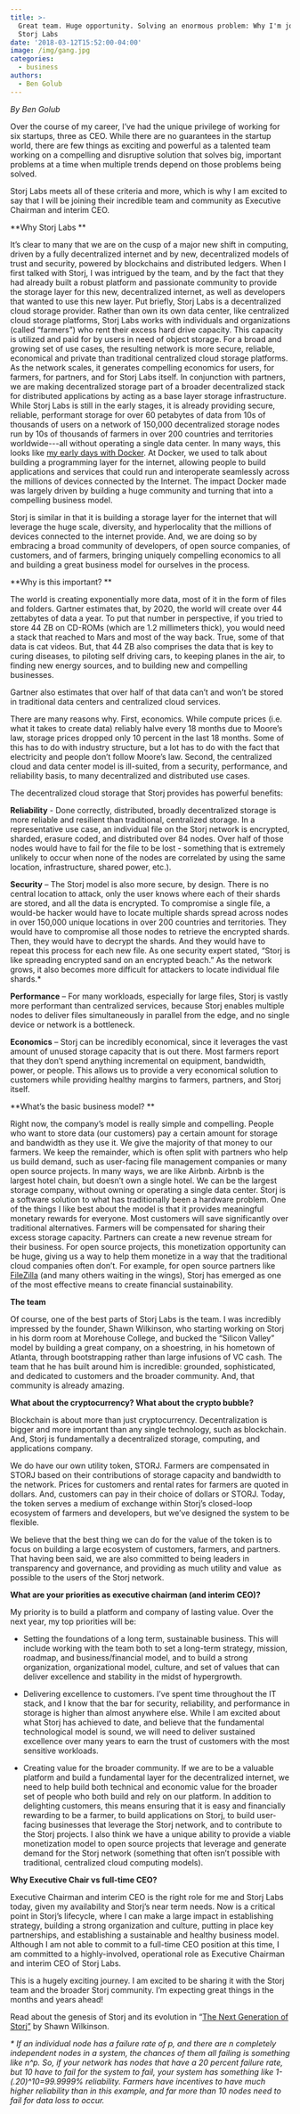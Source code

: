 ```yaml
---
title: >-
  Great team. Huge opportunity. Solving an enormous problem: Why I'm joining
  Storj Labs
date: '2018-03-12T15:52:00-04:00'
image: /img/gang.jpg
categories:
  - business
authors:
  - Ben Golub
---
```

_By Ben Golub_

Over the course of my career, I’ve had the unique privilege of working for six startups, three as CEO. While there are no guarantees in the startup world, there are few things as exciting and powerful as a talented team working on a compelling and disruptive solution that solves big, important problems at a time when multiple trends depend on those problems being solved.

Storj Labs meets all of these criteria and more, which is why I am excited to say that I will be joining their incredible team and community as Executive Chairman and interim CEO. 

**Why Storj Labs **

It’s clear to many that we are on the cusp of a major new shift in computing, driven by a fully decentralized internet and by new, decentralized models of trust and security, powered by blockchains and distributed ledgers. When I first talked with Storj, I was intrigued by the team, and by the fact that they had already built a robust platform and passionate community to provide the storage layer for this new, decentralized internet, as well as developers that wanted to use this new layer. Put briefly, Storj Labs is a decentralized cloud storage provider. Rather than own its own data center, like centralized cloud storage platforms, Storj Labs works with individuals and organizations (called “farmers”) who rent their excess hard drive capacity. This capacity is utilized and paid for by users in need of object storage. For a broad and growing set of use cases, the resulting network is more secure, reliable, economical and private than traditional centralized cloud storage platforms. As the network scales, it generates compelling economics for users, for farmers, for partners, and for Storj Labs itself. In conjunction with partners, we are making decentralized storage part of a broader decentralized stack for distributed applications by acting as a base layer storage infrastructure. While Storj Labs is still in the early stages, it is already providing secure, reliable, performant storage for over 60 petabytes of data from 10s of thousands of users on a network of 150,000 decentralized storage nodes run by 10s of thousands of farmers in over 200 countries and territories worldwide---all without operating a single data center. In many ways, this looks like [my early days with Docker](https://blog.docker.com/2017/05/introducing-docker-new-ceo/). At Docker, we used to talk about building a programming layer for the internet, allowing people to build applications and services that could run and interoperate seamlessly across the millions of devices connected by the Internet. The impact Docker made was largely driven by building a huge community and turning that into a compelling business model. 

Storj is similar in that it is building a storage layer for the internet that will leverage the huge scale, diversity, and hyperlocality that the millions of devices connected to the internet provide. And, we are doing so by embracing a broad community of developers, of open source companies, of customers, and of farmers, bringing uniquely compelling economics to all and building a great business model for ourselves in the process.

**Why is this important? **

The world is creating exponentially more data, most of it in the form of files and folders. Gartner estimates that, by 2020, the world will create over 44 zettabytes of data a year. To put that number in perspective, if you tried to store 44 ZB on CD-ROMs (which are 1.2 millimeters thick), you would need a stack that reached to Mars and most of the way back. True, some of that data is cat videos. But, that 44 ZB also comprises the data that is key to curing diseases, to piloting self driving cars, to keeping planes in the air, to finding new energy sources, and to building new and compelling businesses. 

Gartner also estimates that over half of that data can’t and won’t be stored in traditional data centers and centralized cloud services. 

There are many reasons why. First, economics. While compute prices (i.e. what it takes to create data) reliably halve every 18 months due to Moore’s law, storage prices dropped only 10 percent in the last 18 months. Some of this has to do with industry structure, but a lot has to do with the fact that electricity and people don’t follow Moore’s law. Second, the centralized cloud and data center model is ill-suited, from a security, performance, and reliability basis, to many decentralized and distributed use cases. 

The decentralized cloud storage that Storj provides has powerful benefits: 

**Reliability** \- Done correctly, distributed, broadly decentralized storage is more reliable and resilient than traditional, centralized storage. In a representative use case, an individual file on the Storj network is encrypted, sharded, erasure coded, and distributed over 84 nodes. Over half of those nodes would have to fail for the file to be lost - something that is extremely unlikely to occur when none of the nodes are correlated by using the same location, infrastructure, shared power, etc.). 

**Security** – The Storj model is also more secure, by design. There is no central location to attack, only the user knows where each of their shards are stored, and all the data is encrypted. To compromise a single file, a would-be hacker would have to locate multiple shards spread across nodes in over 150,000 unique locations in over 200 countries and territories. They would have to compromise all those nodes to retrieve the encrypted shards. Then, they would have to decrypt the shards. And they would have to repeat this process for each new file. As one security expert stated, “Storj is like spreading encrypted sand on an encrypted beach.” As the network grows, it also becomes more difficult for attackers to locate individual file shards.* 

**Performance** – For many workloads, especially for large files, Storj is vastly more performant than centralized services, because Storj enables multiple nodes to deliver files simultaneously in parallel from the edge, and no single device or network is a bottleneck. 

**Economics** – Storj can be incredibly economical, since it leverages the vast amount of unused storage capacity that is out there. Most farmers report that they don’t spend anything incremental on equipment, bandwidth, power, or people. This allows us to provide a very economical solution to customers while providing healthy margins to farmers, partners, and Storj itself. 

**What’s the basic business model? **

Right now, the company’s model is really simple and compelling. People who want to store data (our customers) pay a certain amount for storage and bandwidth as they use it. We give the majority of that money to our farmers. We keep the remainder, which is often split with partners who help us build demand, such as user-facing file management companies or many open source projects. In many ways, we are like Airbnb. Airbnb is the largest hotel chain, but doesn’t own a single hotel. We can be the largest storage company, without owning or operating a single data center. Storj is a software solution to what has traditionally been a hardware problem. One of the things I like best about the model is that it provides meaningful monetary rewards for everyone. Most customers will save significantly over traditional alternatives. Farmers will be compensated for sharing their excess storage capacity. Partners can create a new revenue stream for their business. For open source projects, this monetization opportunity can be huge, giving us a way to help them monetize in a way that the traditional cloud companies often don’t. For example, for open source partners like [FileZilla](https://robertogaloppini.net/2017/07/20/what-i-talk-about-when-i-talk-about-open-source-sustainability/) (and many others waiting in the wings), Storj has emerged as one of the most effective means to create financial sustainability. 

**The team**

Of course, one of the best parts of Storj Labs is the team. I was incredibly impressed by the founder, Shawn Wilkinson, who starting working on Storj in his dorm room at Morehouse College, and bucked the “Silicon Valley” model by building a great company, on a shoestring, in his hometown of Atlanta, through bootstrapping rather than large infusions of VC cash. The team that he has built around him is incredible: grounded, sophisticated, and dedicated to customers and the broader community.
And, that community is already amazing.

**What about the cryptocurrency? What about the crypto bubble?**

Blockchain is about more than just cryptocurrency. Decentralization is bigger and more important than any single technology, such as blockchain. And, Storj is fundamentally a decentralized storage, computing, and applications company.

We do have our own utility token, STORJ. Farmers are compensated in STORJ based on their contributions of storage capacity and bandwidth to the network. Prices for customers and rental rates for farmers are quoted in dollars. And, customers can pay in their choice of dollars or STORJ. Today, the token serves a medium of exchange within Storj’s closed-loop ecosystem of farmers and developers, but we’ve designed the system to be flexible.

We believe that the best thing we can do for the value of the token is to focus on building a large ecosystem of customers, farmers, and partners. That having been said, we are also committed to being leaders in transparency and governance, and providing as much utility and value  as possible to the users of the Storj network.

**What are your priorities as executive chairman (and interim CEO)?**

My priority is to build a platform and company of lasting value. Over the next year, my top priorities will be:  
  

*   Setting the foundations of a long term, sustainable business. This will include working with the team both to set a long-term strategy, mission, roadmap, and business/financial model, and to build a strong organization, organizational model, culture, and set of values that can deliver excellence and stability in the midst of hypergrowth.

*   Delivering excellence to customers. I’ve spent time throughout the IT stack, and I know that the bar for security, reliability, and performance in storage is higher than almost anywhere else. While I am excited about what Storj has achieved to date, and believe that the fundamental technological model is sound, we will need to deliver sustained excellence over many years to earn the trust of customers with the most sensitive workloads.

*   Creating value for the broader community. If we are to be a valuable platform and build a fundamental layer for the decentralized internet, we need to help build both technical and economic value for the broader set of people who both build and rely on our platform. In addition to delighting customers, this means ensuring that it is easy and financially rewarding to be a farmer, to build applications on Storj, to build user-facing businesses that leverage the Storj network, and to contribute to the Storj projects. I also think we have a unique ability to provide a viable monetization model to open source projects that leverage and generate demand for the Storj network (something that often isn’t possible with traditional, centralized cloud computing models).

**Why Executive Chair vs full-time CEO?**

Executive Chairman and interim CEO is the right role for me and Storj Labs today, given my availability and Storj’s near term needs. Now is a critical point in Storj’s lifecycle, where I can make a large impact in establishing strategy, building a strong organization and culture, putting in place key partnerships, and establishing a sustainable and healthy business model. Although I am not able to commit to a full-time CEO position at this time, I am committed to a highly-involved, operational role as Executive Chairman and interim CEO of Storj Labs.  

This is a hugely exciting journey. I am excited to be sharing it with the Storj team and the broader Storj community. I’m expecting great things in the months and years ahead!

Read about the genesis of Storj and its evolution in “[The Next Generation of Storj”](https://blog.storj.io/post/171794376433/the-next-generation-of-storj) by Shawn Wilkinson.

_\* If an individual node has a failure rate of p, and there are n completely independent nodes in a system, the chances of them all failing is something like n^p. So, if your network has nodes that have a 20 percent failure rate, but 10 have to fail for the system to fail, your system has something like 1- (.20)^10=99.9999% reliability. Farmers have incentives to have much higher reliability than in this example, and far more than 10 nodes need to fail for data loss to occur._
